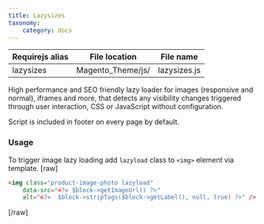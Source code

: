 ```yaml
---
title: Lazysizes
taxonomy:
    category: docs
---
```


| Requirejs alias | File location | File name |
| --- | --- | --- |
| lazysizes | Magento_Theme/js/ | lazysizes.js |

High performance and SEO friendly lazy loader for images (responsive and normal), iframes and more, that detects any visibility changes triggered through user interaction, CSS or JavaScript without configuration.

Script is included in footer on every page by default.

### Usage

To trigger image lazy loading add `lazyload` class to `<img>` element via template.
[raw]
```html
<img class="product-image-photo lazyload" 
    data-src="<?= $block->getImageUrl() ?>" 
    alt="<?=  $block->stripTags($block->getLabel(), null, true) ?>" />
```
[/raw]

